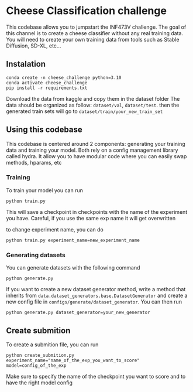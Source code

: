# Cheese Classification challenge
This codebase allows you to jumpstart the INF473V challenge.
The goal of this channel is to create a cheese classifier without any real training data.
You will need to create your own training data from tools such as Stable Diffusion, SD-XL, etc...

## Instalation

```
conda create -n cheese_challenge python=3.10
conda activate cheese_challenge
pip install -r requirements.txt
```

Download the data from kaggle and copy them in the dataset folder
The data should be organized as follow: ```dataset/val```, ```dataset/test```. then the generated train sets will go to ```dataset/train/your_new_train_set```

## Using this codebase
This codebase is centered around 2 components: generating your training data and training your model.
Both rely on a config management library called hydra. It allow you to have modular code where you can easily swap methods, hparams, etc

### Training

To train your model you can run 

```
python train.py
```

This will save a checkpoint in checkpoints with the name of the experiment you have. Careful, if you use the same exp name it will get overwritten

to change experiment name, you can do

```
python train.py experiment_name=new_experiment_name
```

### Generating datasets
You can generate datasets with the following command

```
python generate.py
```

If you want to create a new dataset generator method, write a method that inherits from `data.dataset_generators.base.DatasetGenerator` and create a new config file in `configs/generate/dataset_generator`.
You can then run

```
python generate.py dataset_generator=your_new_generator
```

## Create submition
To create a submition file, you can run 
```
python create_submition.py experiment_name="name_of_the_exp_you_want_to_score" model=config_of_the_exp
```

Make sure to specify the name of the checkpoint you want to score and to have the right model config


